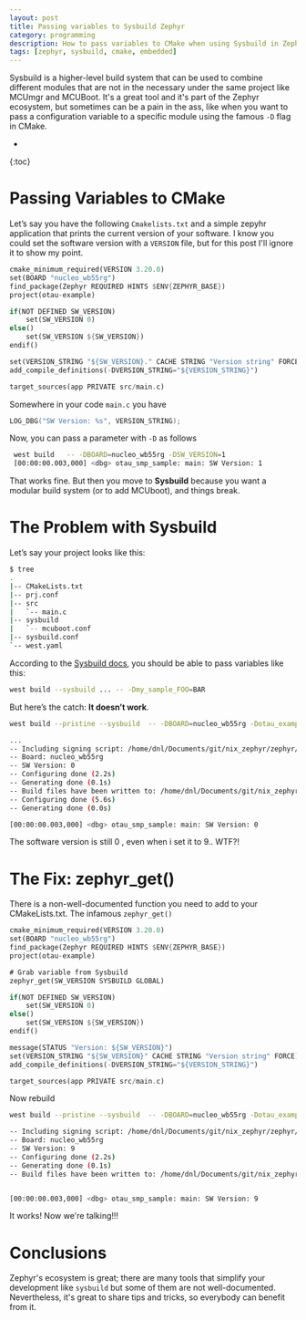 ```yaml
---
layout: post
title: Passing variables to Sysbuild Zephyr
category: programming
description: How to pass variables to CMake when using Sysbuild in Zephyr projects.
tags: [zephyr, sysbuild, cmake, embedded]
---
```


Sysbuild is a higher-level build system that can be used to combine different modules that are not in the necessary under the same project like MCUmgr and MCUBoot.  It's a great tool and it's part of the Zephyr ecosystem, but sometimes can be a pain in the ass, like when you want to pass a configuration variable to a specific module using the famous `-D` flag in CMake.  

* 
{:toc}

# Passing Variables to CMake
Let’s say you have the following `Cmakelists.txt` and a simple zepyhr application that prints the current version of your software. I know you could set the software version with a `VERSION` file, but for this post I'll ignore it to show my point.

```rust
cmake_minimum_required(VERSION 3.20.0)
set(BOARD "nucleo_wb55rg")
find_package(Zephyr REQUIRED HINTS $ENV{ZEPHYR_BASE})
project(otau-example)

if(NOT DEFINED SW_VERSION)
    set(SW_VERSION 0)
else()
    set(SW_VERSION ${SW_VERSION})
endif()

set(VERSION_STRING "${SW_VERSION}." CACHE STRING "Version string" FORCE)
add_compile_definitions(-DVERSION_STRING="${VERSION_STRING}")

target_sources(app PRIVATE src/main.c)
```

Somewhere in your code `main.c` you have

```c
LOG_DBG("SW Version: %s", VERSION_STRING);
```

Now, you can pass a parameter with `-D` as follows

```sh
 west build   -- -DBOARD=nucleo_wb55rg -DSW_VERSION=1
 [00:00:00.003,000] <dbg> otau_smp_sample: main: SW Version: 1
```

That works fine. But then you move to **Sysbuild** because you want a modular build system (or to add MCUboot), and things break.

# The Problem with Sysbuild
Let’s say your project looks like this:

```sh
$ tree
.
|-- CMakeLists.txt
|-- prj.conf
|-- src
|   `-- main.c
|-- sysbuild
|   `-- mcuboot.conf
|-- sysbuild.conf
`-- west.yaml
```

According to the [Sysbuild docs](https://docs.zephyrproject.org/latest/build/sysbuild/index.html), you should be able to pass variables like this:
```sh
west build --sysbuild ... -- -Dmy_sample_FOO=BAR
```

But here’s the catch: **It doesn’t work**.

```sh
west build --pristine --sysbuild  -- -DBOARD=nucleo_wb55rg -Dotau_example_SW_VERSION=9

...
-- Including signing script: /home/dnl/Documents/git/nix_zephyr/zephyr/cmake/mcuboot.cmake
-- Board: nucleo_wb55rg
-- SW Version: 0
-- Configuring done (2.2s)
-- Generating done (0.1s)
-- Build files have been written to: /home/dnl/Documents/git/nix_zephyr/otau_example/build/otau_example
-- Configuring done (5.6s)
-- Generating done (0.0s)

[00:00:00.003,000] <dbg> otau_smp_sample: main: SW Version: 0
```

The software version is still 0 , even when i set it to 9.. WTF?!

# The Fix: zephyr_get()
There is a non-well-documented function you need to add to your CMakeLists.txt. The infamous `zephyr_get()`

```rust
cmake_minimum_required(VERSION 3.20.0)
set(BOARD "nucleo_wb55rg")
find_package(Zephyr REQUIRED HINTS $ENV{ZEPHYR_BASE})
project(otau-example)

# Grab variable from Sysbuild
zephyr_get(SW_VERSION SYSBUILD GLOBAL)

if(NOT DEFINED SW_VERSION)
    set(SW_VERSION 0)
else()
    set(SW_VERSION ${SW_VERSION})
endif()

message(STATUS "Version: ${SW_VERSION}")
set(VERSION_STRING "${SW_VERSION}" CACHE STRING "Version string" FORCE)
add_compile_definitions(-DVERSION_STRING="${VERSION_STRING}")

target_sources(app PRIVATE src/main.c)
```

Now rebuild

```sh
west build --pristine --sysbuild  -- -DBOARD=nucleo_wb55rg -Dotau_example_SW_VERSION=9 

-- Including signing script: /home/dnl/Documents/git/nix_zephyr/zephyr/cmake/mcuboot.cmake
-- Board: nucleo_wb55rg
-- SW Version: 9
-- Configuring done (2.2s)
-- Generating done (0.1s)
-- Build files have been written to: /home/dnl/Documents/git/nix_zephyr/otau_example/build/otau_example


[00:00:00.003,000] <dbg> otau_smp_sample: main: SW Version: 9
```

It works! Now we're talking!!!
# Conclusions
Zephyr's ecosystem is great; there are many tools that simplify your development like `sysbuild` but some of them are not well-documented. Nevertheless, it's great to share tips and tricks, so everybody can benefit from it.

